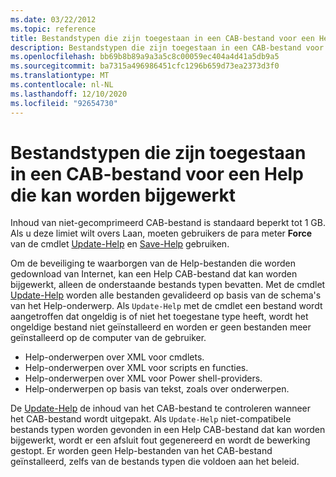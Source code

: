 ```yaml
---
ms.date: 03/22/2012
ms.topic: reference
title: Bestandstypen die zijn toegestaan in een CAB-bestand voor een Help die kan worden bijgewerkt
description: Bestandstypen die zijn toegestaan in een CAB-bestand voor een Help die kan worden bijgewerkt
ms.openlocfilehash: bb69b8b89a9a3a5c8c00059ec404a4d41a5db9a5
ms.sourcegitcommit: ba7315a496986451cfc1296b659d73ea2373d3f0
ms.translationtype: MT
ms.contentlocale: nl-NL
ms.lasthandoff: 12/10/2020
ms.locfileid: "92654730"
---
```

# <a name="file-types-permitted-in-an-updatable-help-cab-file"></a>Bestandstypen die zijn toegestaan in een CAB-bestand voor een Help die kan worden bijgewerkt

Inhoud van niet-gecomprimeerd CAB-bestand is standaard beperkt tot 1 GB. Als u deze limiet wilt overs Laan, moeten gebruikers de para meter **Force** van de cmdlet [Update-Help](/powershell/module/Microsoft.PowerShell.Core/Update-Help) en [Save-Help](/powershell/module/Microsoft.PowerShell.Core/Save-Help) gebruiken.

Om de beveiliging te waarborgen van de Help-bestanden die worden gedownload van Internet, kan een Help CAB-bestand dat kan worden bijgewerkt, alleen de onderstaande bestands typen bevatten. Met de cmdlet [Update-Help](/powershell/module/Microsoft.PowerShell.Core/Update-Help) worden alle bestanden gevalideerd op basis van de schema's van het Help-onderwerp. Als `Update-Help` met de cmdlet een bestand wordt aangetroffen dat ongeldig is of niet het toegestane type heeft, wordt het ongeldige bestand niet geïnstalleerd en worden er geen bestanden meer geïnstalleerd op de computer van de gebruiker.

- Help-onderwerpen over XML voor cmdlets.
- Help-onderwerpen over XML voor scripts en functies.
- Help-onderwerpen over XML voor Power shell-providers.
- Help-onderwerpen op basis van tekst, zoals over onderwerpen.

De [Update-Help](/powershell/module/Microsoft.PowerShell.Core/Update-Help) de inhoud van het CAB-bestand te controleren wanneer het CAB-bestand wordt uitgepakt. Als `Update-Help` niet-compatibele bestands typen worden gevonden in een Help CAB-bestand dat kan worden bijgewerkt, wordt er een afsluit fout gegenereerd en wordt de bewerking gestopt. Er worden geen Help-bestanden van het CAB-bestand geïnstalleerd, zelfs van de bestands typen die voldoen aan het beleid.
